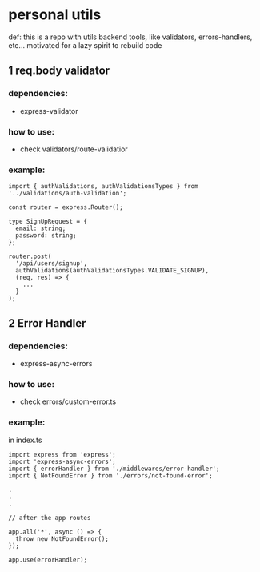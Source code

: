 # personal utils

def: this is a repo with utils backend tools, like validators, errors-handlers, etc... motivated for a lazy spirit to rebuild code

## 1 req.body validator

### dependencies:

- express-validator

### how to use: 

- check validators/route-validatior

### example:

```
import { authValidations, authValidationsTypes } from '../validations/auth-validation';

const router = express.Router();

type SignUpRequest = {
  email: string;
  password: string;
};

router.post(
  '/api/users/signup',
  authValidations(authValidationsTypes.VALIDATE_SIGNUP),
  (req, res) => {
    ...
  }
);

```

## 2 Error Handler

### dependencies:

- express-async-errors

### how to use: 

- check errors/custom-error.ts

### example:

in index.ts

````
import express from 'express';
import 'express-async-errors';
import { errorHandler } from './middlewares/error-handler';
import { NotFoundError } from './errors/not-found-error';

.
.
.

// after the app routes

app.all('*', async () => {
  throw new NotFoundError();
});

app.use(errorHandler);
````